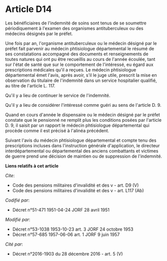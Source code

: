 # Article D14

Les bénéficiaires de l'indemnité de soins sont tenus de se soumettre périodiquement à l'examen des organismes antituberculeux
ou des médecins désignés par le préfet.

Une fois par an, l'organisme antituberculeux ou le médecin désigné par le préfet fait parvenir au médecin phtisiologue
départemental le résumé de ses constatations accompagné des documents et renseignements de toutes natures qui ont pu être
recueillis au cours de l'année écoulée, tant sur l'état de santé que sur le comportement de l'intéressé, eu égard aux
prescriptions médicales qu'il a reçues. Le médecin phtisiologue départemental émet l'avis, après avoir, s'il le juge utile,
prescrit la mise en observation du titulaire de l'indemnité dans un service hospitalier qualifié, au titre de l'article L.
117.

Qu'il y a lieu de continuer le service de l'indemnité.

Qu'il y a lieu de considérer l'intéressé comme guéri au sens de l'article D. 9.

Quand en cours d'année le dispensaire ou le médecin désigné par le préfet constate que le pensionné ne remplit plus les
conditions posées par l'article D. 9, il saisit par un rapport le médecin phtisiologue départemental qui procède comme il est
précisé à l'alinéa précédent.

Suivant l'avis du médecin phtisiologue départemental et compte tenu des prescriptions incluses dans l'instruction générale
d'application, le directeur interdépartemental ou départemental des anciens combattants et victimes de guerre prend une
décision de maintien ou de suppression de l'indemnité.

**Liens relatifs à cet article**

_Cite_:

  - Code des pensions militaires d'invalidité et des v - art. D9 (V)
  - Code des pensions militaires d'invalidité et des v - art. L117 (Ab)

_Codifié par_:

  - Décret n°51-471 1951-04-24 JORF 28 avril 1951

_Modifié par_:

  - Décret n°53-1038 1953-10-23 art. 3 JORF 24 octobre 1953
  - Décret n°57-685 1957-06-06 art. 1 JORF 9 juin 1957

_Cité par_:

  - Décret n°2016-1903 du 28 décembre 2016 - art. 5 (V)
